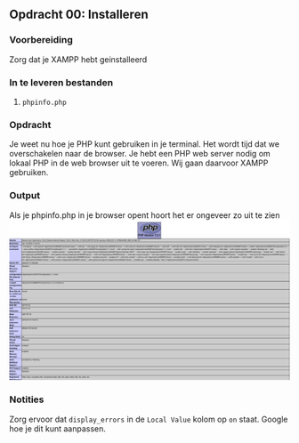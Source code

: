 ## Opdracht 00: Installeren

### Voorbereiding
Zorg dat je XAMPP hebt geinstalleerd

### In te leveren bestanden
1) `phpinfo.php`

### Opdracht
Je weet nu hoe je PHP kunt gebruiken in je terminal. Het wordt tijd dat we overschakelen naar de browser. Je hebt een PHP web server nodig om lokaal PHP in de web browser uit te voeren. Wij gaan daarvoor XAMPP gebruiken.

### Output
Als je phpinfo.php in je browser opent hoort het er ongeveer zo uit te zien
![Zo dus](phpinfo.png)


### Notities
Zorg ervoor dat `display_errors` in de `Local Value` kolom op `on` staat. Google hoe je dit kunt aanpassen.